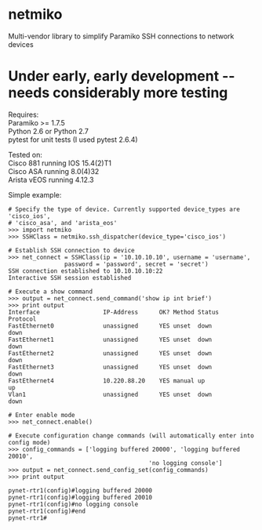 netmiko
=======

Multi-vendor library to simplify Paramiko SSH connections to network devices

# Under early, early development -- needs considerably more testing #

Requires:  
Paramiko >= 1.7.5  
Python 2.6 or Python 2.7  
pytest for unit tests (I used pytest 2.6.4)  

Tested on:  
Cisco 881 running IOS 15.4(2)T1  
Cisco ASA running 8.0(4)32  
Arista vEOS running 4.12.3  
   
   
Simple example:  

```
# Specify the type of device. Currently supported device_types are 'cisco_ios',
# 'cisco_asa', and 'arista_eos'
>>> import netmiko
>>> SSHClass = netmiko.ssh_dispatcher(device_type='cisco_ios')
```

```
# Establish SSH connection to device
>>> net_connect = SSHClass(ip = '10.10.10.10', username = 'username', 
                password = 'password', secret = 'secret')
SSH connection established to 10.10.10.10:22
Interactive SSH session established
```

```
# Execute a show command
>>> output = net_connect.send_command('show ip int brief')
>>> print output
Interface                  IP-Address      OK? Method Status                Protocol
FastEthernet0              unassigned      YES unset  down                  down    
FastEthernet1              unassigned      YES unset  down                  down    
FastEthernet2              unassigned      YES unset  down                  down    
FastEthernet3              unassigned      YES unset  down                  down    
FastEthernet4              10.220.88.20    YES manual up                    up      
Vlan1                      unassigned      YES unset  down                  down    
```

```
# Enter enable mode
>>> net_connect.enable()
```

```
# Execute configuration change commands (will automatically enter into config mode)
>>> config_commands = ['logging buffered 20000', 'logging buffered 20010', 
                                        'no logging console']
>>> output = net_connect.send_config_set(config_commands)
>>> print output

pynet-rtr1(config)#logging buffered 20000
pynet-rtr1(config)#logging buffered 20010
pynet-rtr1(config)#no logging console
pynet-rtr1(config)#end
pynet-rtr1#
```

